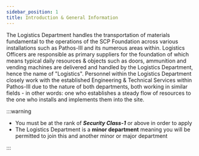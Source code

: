 ```yaml
---
sidebar_position: 1
title: Introduction & General Information
---
```

 The Logistics Department handles the transportation of materials fundamental to the operations of the SCP Foundation across various installations such as Pathos-III and its numerous areas within. Logistics Officers are responsible as primary suppliers for the foundation of which means typical daily resources & objects such as doors, ammunition and vending machines are delivered and handled by the Logistics Department, hence the name of "Logistics". Personnel within the Logistics Department closely work with the established Engineering & Technical Services within Pathos-III due to the nature of both departments, both working in similar fields - in other words: one who establishes a steady flow of resources to the one who installs and implements them into the site.


 :::warning

 - You must be at the rank of ***Security Class-1*** or above in order to apply
 - The Logistics Department is a **minor department** meaning you will be permitted to join this and another minor or major department

:::